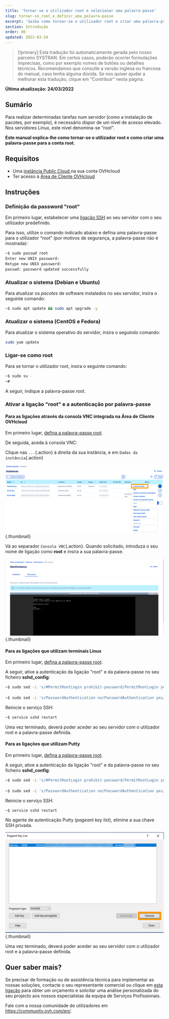 ```yaml
---
title: 'Tornar-se o utilizador root e selecionar uma palavra-passe'
slug: tornar-se_root_e_definir_uma_palavra-passe
excerpt: 'Saiba como tornar-se o utilizador root e criar uma palavra-passe para a conta root'
section: Introdução
order: 08
updated: 2022-03-24
---
```


> [!primary]
> Esta tradução foi automaticamente gerada pelo nosso parceiro SYSTRAN. Em certos casos, poderão ocorrer formulações imprecisas, como por exemplo nomes de botões ou detalhes técnicos. Recomendamos que consulte a versão inglesa ou francesa do manual, caso tenha alguma dúvida. Se nos quiser ajudar a melhorar esta tradução, clique em "Contribuir" nesta página.
>

**Última atualização: 24/03/2022**

## Sumário

Para realizar determinadas tarefas num servidor (como a instalação de pacotes, por exemplo), é necessário dispor de um nível de acesso elevado. Nos servidores Linux, este nível denomina-se “root”.

**Este manual explica-lhe como tornar-se o utilizador root e como criar uma palavra-passe para a conta root.**

## Requisitos

- Uma [instância Public Cloud ](https://docs.ovh.com/pt/public-cloud/public-cloud-primeiros-passos/#3o-passo-criacao-de-uma-instancia) na sua conta OVHcloud
- Ter acesso à [Área de Cliente OVHcloud](https://www.ovh.com/auth/?action=gotomanager&from=https://www.ovh.pt/&ovhSubsidiary=pt)

## Instruções

### Definição da password "root" <a name="settingtherootpassword"></a>

Em primeiro lugar, estabelecer uma [ligação SSH](https://docs.ovh.com/pt/public-cloud/public-cloud-primeiros-passos/#4o-passo-conexao-a-instancia) ao seu servidor com o seu utilizador predefinido.

Para isso, utilize o comando indicado abaixo e defina uma palavra-passe para o utilizador “root” (por motivos de segurança, a palavra-passe não é mostrada):

```bash
~$ sudo passwd root
Enter new UNIX password:
Retype new UNIX password:
passwd: password updated successfully 
```

### Atualizar o sistema (Debian e Ubuntu)

Para atualizar os _pacotes_ de software instalados no seu servidor, insira o seguinte comando:

```bash
~$ sudo apt update && sudo apt upgrade -y
```

### Atualizar o sistema (CentOS e Fedora)

Para atualizar o sistema operativo do servidor, insira o seguindo comando:

```bash
sudo yum update
```

### Ligar-se como root

Para se tornar o utilizador root, insira o seguinte comando:

```bash
~$ sudo su -
~#
```

A seguir, indique a palavra-passe root.


### Ativar a ligação "root" e a autenticação por palavra-passe

#### Para as ligações através da consola VNC integrada na Área de Cliente OVHcloud

Em primeiro lugar, [defina a palavra-passe root](#settingtherootpassword).

De seguida, aceda à consola VNC:

Clique nas `...`{.action} à direita da sua instância, e em `Dados da instância`{.action} 

![access instance](images/instancedetails.png){.thumbnail} 

Vá ao separador `Consola VNC`{.action}. Quando solicitado, introduza o seu nome de ligação como **root** e insira a sua palavra-passe.

![vnc](images/vnc.png){.thumbnail} 

#### Para as ligações que utilizam terminais Linux

Em primeiro lugar, [defina a palavra-passe root](#settingtherootpassword).

A seguir, ative a autenticação da ligação "root" e da palavra-passe no seu ficheiro **sshd_config**:

```bash
~$ sudo sed -i 's/#PermitRootLogin prohibit-password/PermitRootLogin yes/g' /etc/ssh/sshd_config

~$ sudo sed -i 's/PasswordAuthentication no/PasswordAuthentication yes/g' /etc/ssh/sshd_config
```

Reinicie o serviço SSH:

```bash
~$ service sshd restart
```

Uma vez terminado, deverá poder aceder ao seu servidor com o utilizador root e a palavra-passe definida.

#### Para as ligações que utilizam Putty

Em primeiro lugar, [defina a palavra-passe root](#settingtherootpassword).

A seguir, ative a autenticação da ligação "root" e da palavra-passe no seu ficheiro **sshd_config**:


```bash
~$ sudo sed -i 's/#PermitRootLogin prohibit-password/PermitRootLogin yes/g' /etc/ssh/sshd_config

~$ sudo sed -i 's/PasswordAuthentication no/PasswordAuthentication yes/g' /etc/ssh/sshd_config
```

Reinicie o serviço SSH:

```bash
~$ service sshd restart
```

No agente de autenticação Putty (*pageant key list*), elimine a sua chave SSH privada.

![remove private key](images/pageantkeylist.png){.thumbnail}

Uma vez terminado, deverá poder aceder ao seu servidor com o utilizador root e a palavra-passe definida.

## Quer saber mais?

Se precisar de formação ou de assistência técnica para implementar as nossas soluções, contacte o seu representante comercial ou clique em [esta ligação](https://www.ovhcloud.com/pt/professional-services/) para obter um orçamento e solicitar uma análise personalizada do seu projecto aos nossos especialistas da equipa de Serviços Profissionais.

Fale com a nossa comunidade de utilizadores em <https://community.ovh.com/en/>.